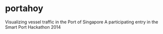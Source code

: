 portahoy
========

Visualizing vessel traffic in the Port of Singapore
A participating entry in the Smart Port Hackathon 2014
